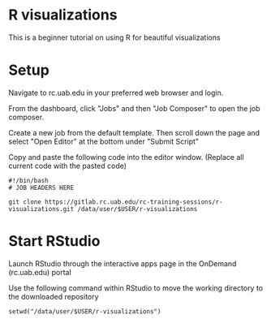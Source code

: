 # R visualizations

This is a beginner tutorial on using R for beautiful visualizations

# Setup

Navigate to rc.uab.edu in your preferred web browser and login. 

From the dashboard, click "Jobs" and then "Job Composer" to open the job composer.

Create a new job from the default template. Then scroll down the page and select "Open Editor" at the bottom under "Submit Script"

Copy and paste the following code into the editor window. (Replace all current code with the pasted code)
```
#!/bin/bash
# JOB HEADERS HERE

git clone https://gitlab.rc.uab.edu/rc-training-sessions/r-visualizations.git /data/user/$USER/r-visualizations
```

# Start RStudio
Launch RStudio through the interactive apps page in the OnDemand (rc.uab.edu) portal

Use the following command within RStudio to move the working directory to the downloaded repository

```
setwd("/data/user/$USER/r-visualizations")
```
